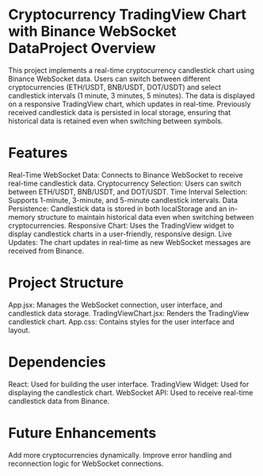 # Cryptocurrency TradingView Chart with Binance WebSocket DataProject Overview

This project implements a real-time cryptocurrency candlestick chart using Binance WebSocket data. Users can switch between different cryptocurrencies (ETH/USDT, BNB/USDT, DOT/USDT) and select candlestick intervals (1 minute, 3 minutes, 5 minutes). The data is displayed on a responsive TradingView chart, which updates in real-time. Previously received candlestick data is persisted in local storage, ensuring that historical data is retained even when switching between symbols.

# Features
Real-Time WebSocket Data: Connects to Binance WebSocket to receive real-time candlestick data.
Cryptocurrency Selection: Users can switch between ETH/USDT, BNB/USDT, and DOT/USDT.
Time Interval Selection: Supports 1-minute, 3-minute, and 5-minute candlestick intervals.
Data Persistence: Candlestick data is stored in both localStorage and an in-memory structure to maintain historical data even when switching between cryptocurrencies.
Responsive Chart: Uses the TradingView widget to display candlestick charts in a user-friendly, responsive design.
Live Updates: The chart updates in real-time as new WebSocket messages are received from Binance.

# Project Structure
App.jsx: Manages the WebSocket connection, user interface, and candlestick data storage.
TradingViewChart.jsx: Renders the TradingView candlestick chart.
App.css: Contains styles for the user interface and layout.

# Dependencies
React: Used for building the user interface.
TradingView Widget: Used for displaying the candlestick chart.
WebSocket API: Used to receive real-time candlestick data from Binance.

# Future Enhancements
Add more cryptocurrencies dynamically.
Improve error handling and reconnection logic for WebSocket connections.
